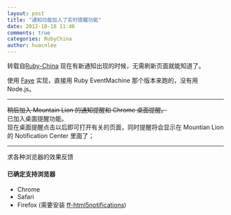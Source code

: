 ```yaml
---
layout: post
title: "通知功能加入了实时提醒功能"
date: 2012-10-18 11:46
comments: true
categories: RubyChina
author: huacnlee
---
```

转载自[Ruby-China](http://ruby-china.org/topics/5250)
现在有新通知出现的时候，无需刷新页面就能知道了。

使用 [Faye](https://github.com/faye/faye) 实现，直接用 Ruby EventMachine
那个版本来跑的，没有用 Node.js。

* * * * *

~~稍后加入 Mountain Lion 的通知提醒和 Chrome 桌面提醒。~~\
 已加入桌面提醒功能。\
 现在桌面提醒点击以后即可打开有关的页面，同时提醒将会显示在 Mountian Lion
的 Notification Center 里面了；

* * * * *

求各种浏览器的效果反馈

#### 已确定支持浏览器

-   Chrome
-   Safari
-   Firefox (需要安装
    [ff-html5notifications](https://code.google.com/p/ff-html5notifications))
